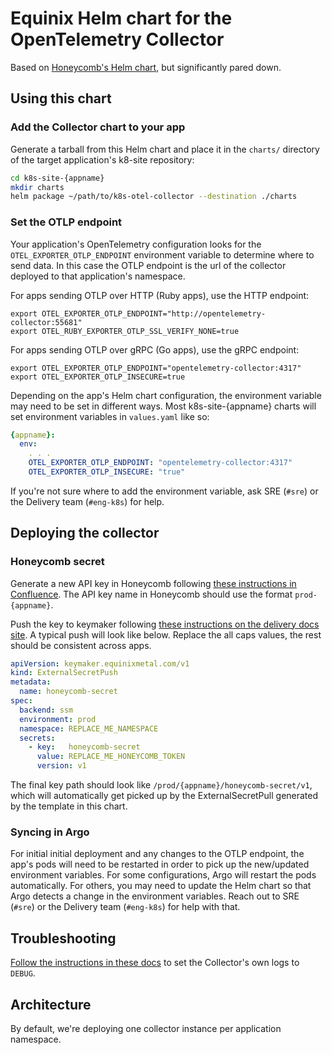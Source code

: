 # Equinix Helm chart for the OpenTelemetry Collector

Based on [Honeycomb's Helm chart](https://github.com/honeycombio/helm-charts/tree/main/charts/opentelemetry-collector),
but significantly pared down.

## Using this chart

### Add the Collector chart to your app

Generate a tarball from this Helm chart and place it in the `charts/` directory of the target application's k8-site repository:

```sh
cd k8s-site-{appname}
mkdir charts
helm package ~/path/to/k8s-otel-collector --destination ./charts
```

### Set the OTLP endpoint

Your application's OpenTelemetry configuration looks for the `OTEL_EXPORTER_OTLP_ENDPOINT` environment variable to determine where to send data.
In this case the OTLP endpoint is the url of the collector deployed to that application's namespace.

For apps sending OTLP over HTTP (Ruby apps), use the HTTP endpoint:

```shell
export OTEL_EXPORTER_OTLP_ENDPOINT="http://opentelemetry-collector:55681"
export OTEL_RUBY_EXPORTER_OTLP_SSL_VERIFY_NONE=true
```

For apps sending OTLP over gRPC (Go apps), use the gRPC endpoint:

```shell
export OTEL_EXPORTER_OTLP_ENDPOINT="opentelemetry-collector:4317"
export OTEL_EXPORTER_OTLP_INSECURE=true
```

Depending on the app's Helm chart configuration, the environment variable may need to be set in different ways.
Most k8s-site-{appname} charts will set environment variables in `values.yaml` like so:

```yaml
{appname}:
  env:
    . . .
    OTEL_EXPORTER_OTLP_ENDPOINT: "opentelemetry-collector:4317"
    OTEL_EXPORTER_OTLP_INSECURE: "true"

```

If you're not sure where to add the environment variable, ask SRE (`#sre`) or the Delivery team (`#eng-k8s`) for help.

## Deploying the collector

### Honeycomb secret

Generate a new API key in Honeycomb following [these instructions in Confluence](https://packet.atlassian.net/wiki/spaces/SWE/pages/2794946582/Deploying+the+OpenTelemetry+Collector#Set-up-Honeycomb-secrets).
The API key name in Honeycomb should use the format `prod-{appname}`.

Push the key to keymaker following [these instructions on the delivery docs site](https://delivery-docs.metalkube.net/core_services/keymaker/?h=keymaker#add-secret-to-secret-store). A typical push will look like below. Replace the all caps values, the rest should be consistent across apps.

```yaml
apiVersion: keymaker.equinixmetal.com/v1
kind: ExternalSecretPush
metadata:
  name: honeycomb-secret
spec:
  backend: ssm
  environment: prod
  namespace: REPLACE_ME_NAMESPACE
  secrets:
    - key:   honeycomb-secret
      value: REPLACE_ME_HONEYCOMB_TOKEN
      version: v1
```

The final key path should look like `/prod/{appname}/honeycomb-secret/v1`, which will automatically get picked up by the ExternalSecretPull generated by the template in this chart.

### Syncing in Argo

For initial initial deployment and any changes to the OTLP endpoint, the app's pods will need to be restarted in order to pick up the new/updated environment variables.
For some configurations, Argo will restart the pods automatically.
For others, you may need to update the Helm chart so that Argo detects a change in the environment variables.
Reach out to SRE (`#sre`) or the Delivery team (`#eng-k8s`) for help with that.

## Troubleshooting

[Follow the instructions in these docs](https://github.com/open-telemetry/opentelemetry-collector/blob/main/docs/troubleshooting.md)
to set the Collector's own logs to `DEBUG`.

## Architecture

By default, we're deploying one collector instance per application namespace.
